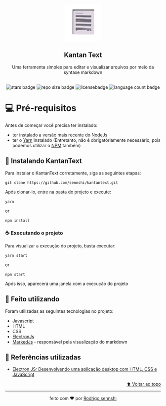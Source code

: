 <a name="readme-top"></a>

<div align="center">
  <a href="https://github.com/sennshi/kantantext">
    <img src="public/logo.png" alt="Logo" width="120" height="120">
  </a>
<h2 align="center">Kantan Text</h2>
  <p align="center">
    Uma ferramenta simples para editar e visualizar arquivos por meio da syntaxe markdown
    <br /><br />
    <div>
      <img src="https://img.shields.io/github/stars/sennshi/kantantext.svg?style=flat" alt="stars badge">
      <img src="https://img.shields.io/github/repo-size/sennshi/kantantext?style=flat" alt="repo size badge">
      <img src="https://img.shields.io/github/license/sennshi/kantantext.svg?style=flat" alt="licensebadge">
      <img src="https://img.shields.io/github/languages/count/sennshi/kantantext?style=flat" alt="language count badge">
    </div>
  </p>
</div>

# 💻 Pré-requisitos
Antes de começar você precisa ter instalado:
- ter instalado a versão mais recente do [NodeJs](https://nodejs.org/en/)
- ter o [Yarn](https://yarnpkg.com/) instalado (Entretanto, não é obrigatóriamente necessário, pois podemos utilizar o [NPM](https://www.npmjs.com/) também)

## 🚀 Instalando KantanText
Para instalar o KantanText corretamente, siga as seguintes etapas:
```
git clone https://github.com/sennshi/kantantext.git
```

Após clonar-lo, entre na pasta do projeto e execute:
```
yarn
```
or
```
npm install
```

### ☕ Executando o projeto
Para visualizar a execução do projeto, basta executar:

```
yarn start
```
or
```
npm start
```

Após isso, aparecerá uma janela com a execução do projeto

## 🔨 Feito utilizando
Foram utilizadas as seguintes tecnologias no projeto:
- Javascript
- HTML
- CSS
- [ElectronJs](https://www.electronjs.org/pt/)
- [MarkedJs](https://github.com/markedjs/marked) - responsável pela visualização do markdown

## 🌱 Referências utilizadas
- [Electron JS: Desenvolvendo uma aplicação desktop com HTML, CSS e JavaScript](https://www.youtube.com/watch?v=rBeEvzwI11c&t=3266s)

<div align="right">
  <a href="#readme-top">⬆ Voltar ao topo</a><br>
</div>

---

<div align="center">
  <p>feito com ❤️ por <a href="https://github.com/sennshi">Rodrigo sennshi</a></p>
</div>
